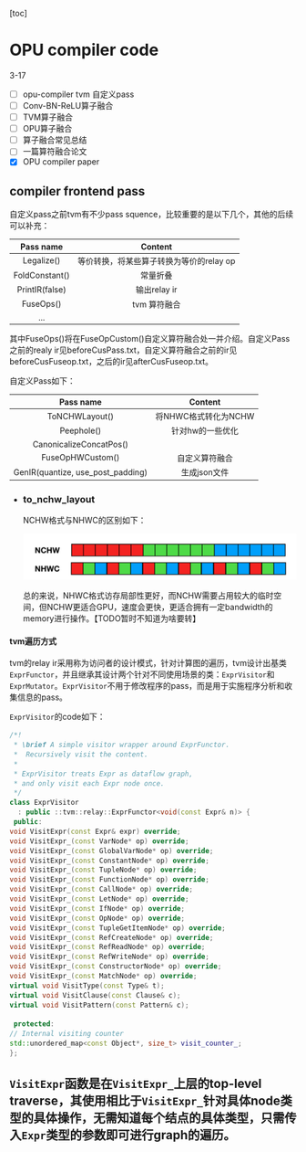 [toc]

# OPU compiler code



3-17
- [ ] opu-compiler tvm 自定义pass
- [ ] Conv-BN-ReLU算子融合
- [ ] TVM算子融合
- [ ] OPU算子融合
- [ ] 算子融合常见总结
- [ ] 一篇算符融合论文
- [x] OPU compiler paper
## compiler frontend pass

自定义pass之前tvm有不少pass squence，比较重要的是以下几个，其他的后续可以补充：

|   Pass name    |                 Content                  |
| :------------: | :--------------------------------------: |
|   Legalize()   | 等价转换，将某些算子转换为等价的relay op |
| FoldConstant() |                 常量折叠                 |
| PrintIR(false) |               输出relay ir               |
|   FuseOps()    |               tvm 算符融合               |
|      ...       |                                          |

其中FuseOps()将在FuseOpCustom()自定义算符融合处一并介绍。自定义Pass之前的realy ir见beforeCusPass.txt，自定义算符融合之前的ir见beforeCusFuseop.txt，之后的ir见afterCusFuseop.txt。

自定义Pass如下：

|             Pass name             |       Content        |
| :-------------------------------: | :------------------: |
|          ToNCHWLayout()           | 将NHWC格式转化为NCHW |
|            Peephole()             |   针对hw的一些优化   |
|      CanonicalizeConcatPos()      |                      |
|         FuseOpHWCustom()          |    自定义算符融合    |
| GenIR(quantize, use_post_padding) |     生成json文件     |
- ### to_nchw_layout
  
  
  
  NCHW格式与NHWC的区别如下：
  
  ![NCHW](../../assets/pics/OCC/NCHW.png)
  
  总的来说，NHWC格式访存局部性更好，而NCHW需要占用较大的临时空间，但NCHW更适合GPU，速度会更快，更适合拥有一定bandwidth的memory进行操作。【TODO暂时不知道为啥要转】
#### tvm遍历方式

tvm的relay ir采用称为访问者的设计模式，针对计算图的遍历，tvm设计出基类`ExprFunctor`，并且继承其设计两个针对不同使用场景的类：`ExprVisitor`和`ExprMutator`。`ExprVisitor`不用于修改程序的pass，而是用于实施程序分析和收集信息的pass。

`ExprVisitor`的code如下：

```c++
/*!
 * \brief A simple visitor wrapper around ExprFunctor.
 *  Recursively visit the content.
 *
 * ExprVisitor treats Expr as dataflow graph,
 * and only visit each Expr node once.
 */
class ExprVisitor
  : public ::tvm::relay::ExprFunctor<void(const Expr& n)> {
 public:
void VisitExpr(const Expr& expr) override;
void VisitExpr_(const VarNode* op) override;
void VisitExpr_(const GlobalVarNode* op) override;
void VisitExpr_(const ConstantNode* op) override;
void VisitExpr_(const TupleNode* op) override;
void VisitExpr_(const FunctionNode* op) override;
void VisitExpr_(const CallNode* op) override;
void VisitExpr_(const LetNode* op) override;
void VisitExpr_(const IfNode* op) override;
void VisitExpr_(const OpNode* op) override;
void VisitExpr_(const TupleGetItemNode* op) override;
void VisitExpr_(const RefCreateNode* op) override;
void VisitExpr_(const RefReadNode* op) override;
void VisitExpr_(const RefWriteNode* op) override;
void VisitExpr_(const ConstructorNode* op) override;
void VisitExpr_(const MatchNode* op) override;
virtual void VisitType(const Type& t);
virtual void VisitClause(const Clause& c);
virtual void VisitPattern(const Pattern& c);

 protected:
// Internal visiting counter
std::unordered_map<const Object*, size_t> visit_counter_;
};
```

`VisitExpr`函数是在`VisitExpr_`上层的top-level traverse，其使用相比于`VisitExpr_`针对具体node类型的具体操作，无需知道每个结点的具体类型，只需传入`Expr`类型的参数即可进行graph的遍历。
-